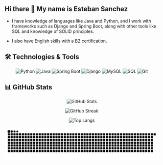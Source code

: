 ## Hi there 👋 My name is Esteban Sanchez

<div align="left">
  
  - I have knowledge of languages like Java and Python, and I work with frameworks such as Django and Spring Boot, along with other tools like SQL and knowledge of SOLID
  principles.  
  
  - I also have English skills with a B2 certification.
  
</div>


## 🛠️ Technologies & Tools

<div align="center">
  
  ![Python](https://img.shields.io/badge/Python-3776AB?style=for-the-badge&logo=python&logoColor=white)
  ![Java](https://img.shields.io/badge/Java-007396?style=for-the-badge&logo=java&logoColor=white)
  ![Spring Boot](https://img.shields.io/badge/Spring%20Boot-6DB33F?style=for-the-badge&logo=springboot&logoColor=white)
  ![Django](https://img.shields.io/badge/Django-092E20?style=for-the-badge&logo=django&logoColor=white)
  ![MySQL](https://img.shields.io/badge/MySQL-4479A1?style=for-the-badge&logo=mysql&logoColor=white)
  ![SQL](https://img.shields.io/badge/SQL-003B57?style=for-the-badge&logo=sqlite&logoColor=white)
  ![Git](https://img.shields.io/badge/Git-F05032?style=for-the-badge&logo=git&logoColor=white)
  
</div>

## 📊 GitHub Stats</span>

<div align="center">
  
  ![GitHub Stats](https://github-readme-stats.vercel.app/api?username=EddSanchezz&show_icons=true&theme=tokyonight&hide_border=true)
  
  ![GitHub Streak](https://streak-stats.demolab.com/?user=EddSanchezz&theme=tokyonight&hide_border=true)
  
  ![Top Langs](https://github-readme-stats.vercel.app/api/top-langs/?username=EddSanchezz&layout=compact&theme=tokyonight&hide_border=true)
  
  ![snake gif](https://github.com/EddSanchezz/EddSanchezz/blob/output/github-snake-dark.svg)
  
</div>






